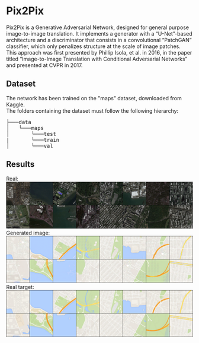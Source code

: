 # Pix2Pix  
Pix2Pix is a Generative Adversarial Network, designed for general purpose image-to-image translation.
It implements a generator with a “U-Net”-based architecture and a discriminator that consists in a convolutional “PatchGAN” classifier, which only penalizes structure at the scale of image patches.  
This approach was first presented by Phillip Isola, et al. in 2016, in the paper titled “Image-to-Image Translation with Conditional Adversarial Networks” and presented at CVPR in 2017.

## Dataset
The network has been trained on the "maps" dataset, downloaded from Kaggle.  
The folders containing the dataset must follow the following hierarchy:

<pre>
├───data  
│   └───maps  
│       └───test
|       └───train
│       └───val
</pre>

## Results
Real:![](validations/real.png)
Generated image:![](validations/generated.png)
Real target:![](validations/label.png)